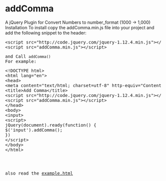 # addComma
A jQuery Plugin for Convert Numbers to number_format (1000 -> 1,000)
Installation
To install copy the addComma.min.js file into your project and add the following snippet to the header:
<pre>
&lt;script src="http://code.jquery.com/jquery-1.12.4.min.js"&gt;&lt;/script&gt;
&lt;script src="addComma.min.js"&gt;&lt;/script&gt;
<pre>
and Call <code>addComma()</code> 
For example:
<pre>&lt;!DOCTYPE html&gt;
&lt;html lang="en"&gt;
&lt;head&gt;
&lt;meta content="text/html; charset=utf-8" http-equiv="Content-Type"&gt;
&lt;title&gt;Add Comma&lt;/title&gt;
&lt;script src="http://code.jquery.com/jquery-1.12.4.min.js"&gt;&lt;/script&gt;
&lt;script src="addComma.min.js"&gt;&lt;/script&gt;
&lt;/head&gt;
&lt;body&gt;
&lt;input&gt;
&lt;script&gt;
jQuery(document).ready(function() {
$('input').addComma();
})
&lt;/script&gt;
&lt;/body&gt;
&lt;/html&gt;</pre>
also read the <a href="example.html">example.html</a>
